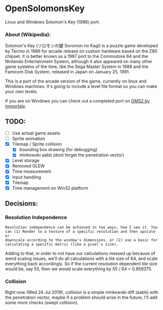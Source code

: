# OpenSolomonsKey
Linux and Windows Solomon's Key (1986) port.

### About (Wikipedia):
Solomon's Key (ソロモンの鍵 Soromon no Kagi) is a puzzle game developed by Tecmo in 1986 for arcade release on custom hardware based on the Z80 chipset. It is better known as a 1987 port to the Commodore 64 and the Nintendo Entertainment System, although it also appeared on many other game systems of the time, like the Sega Master System in 1988 and the Famicom Disk System, released in Japan on January 25, 1991.

This is a port of the arcade version of the game, currently on linux and
Windows machines. It's going to include a level file format so you can
make your own levels.

If you are on Windows you can check out a completed port on
[GMS2 by immortalx](https://immortalx74.itch.io/solomonskeyremake).

## TODO:
- [ ] Use actual game assets
- [ ] Sprite animation
- [X] Tilemap / Sprite collision
    - [X] bounding box drawing (for debugging)
    - [X] minkowski aabb (dont forget the penetration vector)
- [X] Level storage
- [X] Removed GLEW
- [X] Time measurement
- [X] Input handling
- [X] Tilemap
- [X] Time management on Win32 platform

## Decisions:

### Resolution Independence
    Resolution independence can be achieved in two ways, how I see it. You can (1) Render to a texture of a specific resolution and then upscale or
    downscale according to the window's dimensions, or (2) use a basic for calculating a specific metric (like a pixel's size).

Adding to that, in order to not have our calculations messed up because of weird scaling issues, we'll do all calculations with a tile size of 64, and scale everything back accordingly. So if the current resolution dependent tile size would be, say 55, then we would scale everything by 55 / 64 = 0.859375.

### Collision
Right now (Wed 24 Jul 2019), collision is a simple minkowski diff (aabb)
with the penetration vector, maybe if a problem should arise in the
future, I'll add some more checks (swept collision).
